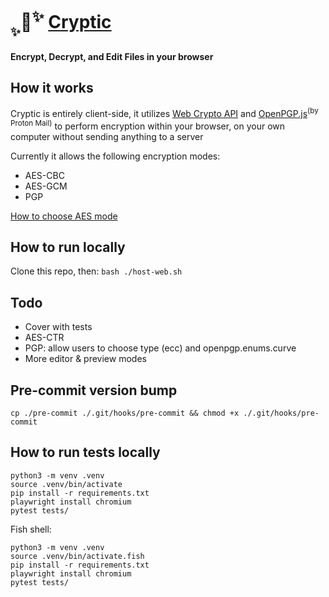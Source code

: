 # <sub><sub>✨</sub></sub>🔐<sup>✨</sup> [Cryptic](https://the-human-guy.github.io/cryptic)

**Encrypt, Decrypt, and Edit Files in your browser**

## How it works

Cryptic is entirely client-side, it utilizes [Web Crypto API](https://developer.mozilla.org/en-US/docs/Web/API/Web_Crypto_API) and [OpenPGP.js](https://openpgpjs.org/)<sup>(by Proton Mail)</sup> to perform encryption within your browser, on your own computer without sending anything to a server

Currently it allows the following encryption modes:

- AES-CBC
- AES-GCM
- PGP

[How to choose AES mode](https://stackoverflow.com/questions/1220751/how-to-choose-an-aes-encryption-mode-cbc-ecb-ctr-ocb-cfb)

## How to run locally

Clone this repo, then:
`bash ./host-web.sh`

## Todo

- Cover with tests
- AES-CTR
- PGP: allow users to choose type (ecc) and openpgp.enums.curve
- More editor & preview modes

## Pre-commit version bump
`cp ./pre-commit ./.git/hooks/pre-commit && chmod +x ./.git/hooks/pre-commit`

## How to run tests locally
```
python3 -m venv .venv
source .venv/bin/activate
pip install -r requirements.txt
playwright install chromium
pytest tests/
```

Fish shell:

```
python3 -m venv .venv
source .venv/bin/activate.fish
pip install -r requirements.txt
playwright install chromium
pytest tests/
```
